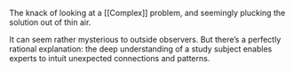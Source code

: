 The knack of looking at a [[Complex]] problem, and seemingly plucking the solution out of thin air.

It can seem rather mysterious to outside observers. But there’s a perfectly rational explanation: the deep understanding of a study subject enables experts to intuit unexpected connections and patterns.
